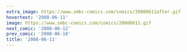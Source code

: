 ```yaml
---
extra_image: https://www.smbc-comics.com/comics/20080611after.gif
hovertext: '2008-06-11'
image: https://www.smbc-comics.com/comics/20080611.gif
next_comic: '2008-06-12'
prev_comic: '2008-06-10'
title: '2008-06-11'
---
```



